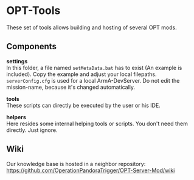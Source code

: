 # OPT-Tools

These set of tools allows building and hosting of several OPT mods.

## Components

**settings**  
In this folder, a file named `setMetaData.bat` has to exist (An example is included). Copy the example and adjust your local filepaths.
`serverConfig.cfg` is used for a local ArmA-DevServer. Do not edit the mission-name, because it's changed automatically.

**tools**  
These scripts can directly be executed by the user or his IDE.

**helpers**  
Here resides some internal helping tools or scripts. You don't need them directly. Just ignore.

## Wiki
Our knowledge base is hosted in a neighbor repository:
https://github.com/OperationPandoraTrigger/OPT-Server-Mod/wiki

